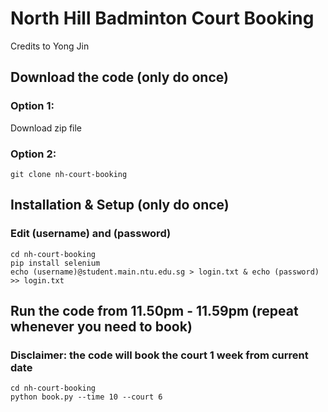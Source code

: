 # North Hill Badminton Court Booking
Credits to Yong Jin

## Download the code (only do once)
### Option 1:
Download zip file

### Option 2:
    git clone nh-court-booking

## Installation & Setup (only do once)
### Edit (username) and (password)
    cd nh-court-booking
    pip install selenium
    echo (username)@student.main.ntu.edu.sg > login.txt & echo (password) >> login.txt

## Run the code from 11.50pm - 11.59pm (repeat whenever you need to book)
### Disclaimer: the code will book the court 1 week from current date
    cd nh-court-booking
    python book.py --time 10 --court 6 
